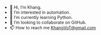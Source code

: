 - 👋 Hi, I’m Khang.
- 👀 I’m interested in automation.
- 🌱 I’m currently learning Python.
- 💞️ I’m looking to collaborate on GitHub.
- 📫 How to reach me KhangVoT@gmail.com

<!---
KhangVoT/KhangVoT is a ✨ special ✨ repository because its `README.md` (this file) appears on your GitHub profile.
You can click the Preview link to take a look at your changes.
--->
